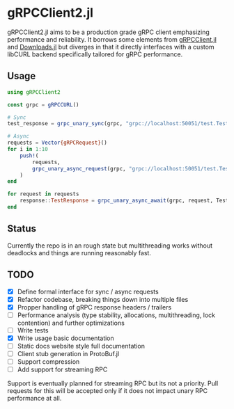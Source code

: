 # gRPCClient2.jl

gRPCClient2.jl aims to be a production grade gRPC client emphasizing performance and reliability. It borrows some elements from [gRPCClient.jl](https://github.com/JuliaComputing/gRPCClient.jl) and [Downloads.jl](https://github.com/JuliaLang/Downloads.jl) but diverges in that it directly interfaces with a custom libCURL backend specifically tailored for gRPC performance.

## Usage

```julia
using gRPCClient2

const grpc = gRPCCURL()

# Sync
test_response = grpc_unary_sync(grpc, "grpc://localhost:50051/test.TestService/TestRPC", TestRequest(1), TestResponse)

# Async
requests = Vector{gRPCRequest}()
for i in 1:10
    push!(
        requests, 
        grpc_unary_async_request(grpc, "grpc://localhost:50051/test.TestService/TestRPC", TestRequest(1))
    )
end

for request in requests
    response::TestResponse = grpc_unary_async_await(grpc, request, TestResponse)
end
```

## Status

Currently the repo is in an rough state but multithreading works without deadlocks and things are running reasonably fast.

## TODO

- [x] Define formal interface for sync / async requests
- [x] Refactor codebase, breaking things down into multiple files
- [x] Propper handling of gRPC response headers / trailers
- [ ] Performance analysis (type stability, allocations, multithreading, lock contention) and further optimizations
- [ ] Write tests
- [x] Write usage basic documentation
- [ ] Static docs website style full documentation 
- [ ] Client stub generation in ProtoBuf.jl
- [ ] Support compression
- [ ] Add support for streaming RPC

Support is eventually planned for streaming RPC but its not a priority. Pull requests for this will be accepted only if it does not impact unary RPC performance at all.
